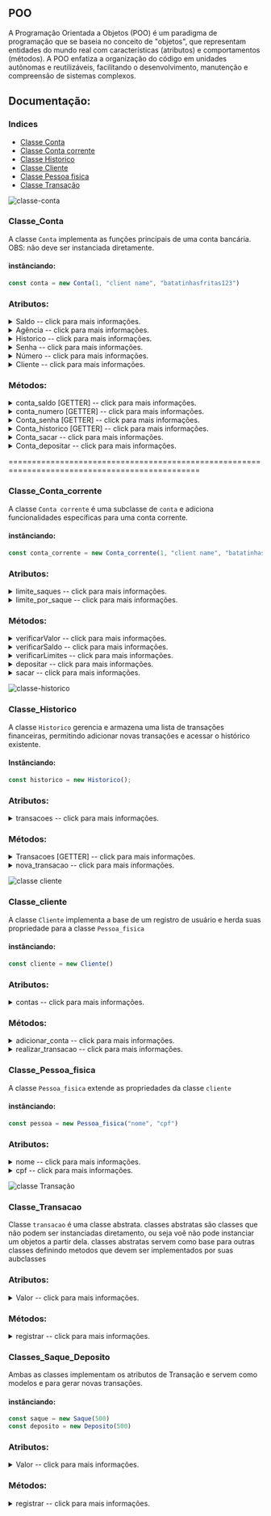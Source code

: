 ## POO

A Programação Orientada a Objetos (POO) é um paradigma de programação que se baseia no conceito de "objetos", que representam entidades do mundo real com características (atributos) e comportamentos (métodos). A POO enfatiza a organização do código em unidades autônomas e reutilizáveis, facilitando o desenvolvimento, manutenção e compreensão de sistemas complexos.


## Documentação: 

### Indices

- [Classe Conta](#Classe_Conta)
- [Classe Conta corrente](#Classe_Conta_corrente)
- [Classe Historico](#Classe_Historico)
- [Classe Cliente](#Classe_cliente)
- [Classe Pessoa fisica](#Classe_Pessoa_fisica)
- [Classe Transação](#Classe_Transacao)


![classe-conta](public/assets/contas.png)


### Classe_Conta

A classe `Conta` implementa as funções principais de uma conta bancária. 
OBS: não deve ser instanciada diretamente.

####  instânciando:

```typescript
const conta = new Conta(1, "client name", "batatinhasfritas123")
```

### Atributos:
<details>
  <summary>Saldo -- click para mais informações.</summary>

  - **type**: Number
  - **state**: PRIVADO
  - **description**: saldo atual da conta
  - **default**: 0
  - **optional**: True
</details>

<details>
  <summary>Agência -- click para mais informações.</summary>

  - **type**: String
  - **state**: PUBLIC
  - **description**: número da agência.
  - **default**: 0001
  - **optional**: True
</details>

<details>
  <summary>Historico -- click para mais informações.</summary>

  - **type**: Array Histórico.
  - **state**: PUBLIC
  - **description**: O histórico de transações da conta.
  - **default**: []
  - **optional**: True
</details>

<details>
  <summary>Senha -- click para mais informações.</summary>

  - **type**: String
  - **state**: PRIVATE
  - **description**: A senha de acesso à conta.
  - **optional**: False
</details>

<details>
  <summary>Número -- click para mais informações.</summary>

  - **type**: Number
  - **state**: PUBLIC
  - **description**: O número da conta.
  - **optional**: False
</details>

<details>
  <summary>Cliente -- click para mais informações.</summary>

  - **type**: String
  - **state**: PUBLIC
  - **description**: O nome do cliente associado à conta.
  - **optional**: False
</details>

### Métodos:
<details>
  <summary>conta_saldo [GETTER] -- click para mais informações.</summary>

  - **type**: Number
  - **description**: Retorna o valor de saldo.

  ```typescript
  const saldo = conta.Conta_saldo
  ```
</details>

<details>
  <summary>conta_numero [GETTER] -- click para mais informações.</summary>

  - **type**: Number
  - **description**: Retorna o número da conta.

  ```typescript
  const numero = conta.Conta_numero
  ```
</details>

<details>
  <summary>Conta_senha [GETTER] -- click para mais informações.</summary>

  - **type**: String
  - **description**: Retorna a senha da conta.

  ```typescript
  const senha = conta.Conta_senha
  ```
</details>

<details>
  <summary>Conta_historico [GETTER] -- click para mais informações.</summary>

  - **type**: Array Historico
  - **description**: Retorna a lista de transações da conta.

  ```typescript
  const historico = conta.Conta_historico
  ```

  retorno 
  ```typescript
  Historico {
	transacoes: [
	  { tipo: 'DEPOSITO', valor: 400, data: '24/08/2024, 18:05:12' },
	  { tipo: 'SAQUE', valor: 30, data: '24/08/2024, 18:05:12' }
	]
  }
  ```
</details>

<details>
  <summary>Conta_sacar -- click para mais informações.</summary>

  - **return type**: Void
  - **parametrô**: valor -- **number**
  - **description**: Decrementa o valor de saldo da conta.

  ```typescript
  conta.Conta_sacar(50)
  ```
</details>

<details>
  <summary>Conta_depositar -- click para mais informações.</summary>

  - **return type**: Void
  - **parametrô**: valor -- **number**
  - **description**: Incrementa o valor de saldo da conta.

  ```typescript
  conta.Conta_depositar(50)
  ```
</details>


===============================================================================================



### Classe_Conta_corrente

A classe `Conta corrente` é uma subclasse de `conta` e adiciona funcionalidades específicas para uma conta corrente.

####  instânciando:

```typescript
const conta_corrente = new Conta_corrente(1, "client name", "batatinhasfritas123")
```

### Atributos:
<details>
  <summary>limite_saques -- click para mais informações.</summary>

  - **type**: Number
  - **state**: PUBLIC
  - **description**: Limite de saques que o usúario pode fazer por dia
  - **default**: 3
  - **optional**: True
</details>

<details>
  <summary>limite_por_saque -- click para mais informações.</summary>

  - **type**: Number
  - **state**: PUBLIC
  - **description**: Valor limite de saque.
  - **default**: 500
  - **optional**: True
</details>

### Métodos:
<details>
  <summary>verificarValor -- click para mais informações.</summary>

  - **return type**: Boolean
  - **parametro**: valor - **Number**
  - **state**: PRIVADO
  - **description**: Verificar se o valor passado é menor ou igual que o saldo disponivel.

  ```typescript
  // exemplo saldo = 50
  conta.verficarValor(50) // true
  conta.verficarValor(500) // false
  ```
</details>

<details>
  <summary>verificarSaldo -- click para mais informações.</summary>

  - **return type**: Boolean
  - **parametro**: none
  - **state**: PRIVADO
  - **description**: Verificar se há algum saldo na conta.

  ```typescript
  /*
    exemplo 
    saldo disponivel = 500
  */
  conta.verificarSaldo() // true

  ```
</details>

<details>
  <summary>verificarLimites -- click para mais informações.</summary>

  - **return type**: Boolean
  - **parametro**: valor - **Number**
  - **state**: PRIVADO
  - **description**: Verificar se os limites de saques e valor não foram excedidos.

  ```typescript
  /*
    exemplo 
    saques efetuados = 2
    limite = 500
  */
  conta.verificarLimites(50) // true
  conta.verificarLimites(700) // false
  ```
</details>

<details>
  <summary>depositar -- click para mais informações.</summary>

  - **return type**: Boolean
  - **parametro**: valor - **Number**
  - **state**: PUBLIC
  - **description**: Executa uma verificaão antes de efetuar a transação.

  ```typescript
  //valor inserido não pode ser igual ou menor que -0
  conta.depositar(50) // true
  conta.depositar(0) // false
  conta.depositar(-10) // false
  
  ```
</details>

<details>
  <summary>sacar -- click para mais informações.</summary>

  - **return type**: Boolean
  - **parametro**: valor - **Number**
  - **state**: PUBLIC
  - **description**: Executa uma verificaão antes de efetuar a transação.

  ```typescript
  conta.sacar(50)
  ```
</details>


![classe-historico](public/assets/historico.png)



### Classe_Historico

A classe `Historico` gerencia e armazena uma lista de transações financeiras, permitindo adicionar novas transações e acessar o histórico existente.

#### Instânciando:

```typescript
const historico = new Historico();
```

### Atributos:
<details>
  <summary>transacoes -- click para mais informações.</summary>

  - **type**: transacao[]
  - **state**: Private
  - **description**: Lista de transações feitas na conta.
  - **default**: []
  - **optional**: false
</details>

### Métodos:
<details>
  <summary>Transacoes [GETTER] -- click para mais informações.</summary>

  - **type**: Transacao[]
  - **description**: Retorna o historico.

  ```typescript
  const historico = new Historico()
  const transacoes = historico.Transacoes
  ```
</details>

<details>
  <summary>nova_transacao -- click para mais informações.</summary>

  - **return type**: Void
  - **parametro**: valor - **Number**, tipo - **"Saque" || "Deposito"**, data - **Date**
  - **state**: PUBLIC
  - **description**: Adiciona uma nova transação ao historico.

  ```typescript
  const historico = new Historico()
  const transacoes = historico.nova_transacao("Saque", 100, new Date(2024, 8, 24))
  ```
</details>


![classe cliente](public/assets/clientes.png)


### Classe_cliente

A classe `Cliente` implementa a base de um registro de usuário  e herda suas propriedade para a classe `Pessoa_fisica`

####  instânciando:

```typescript
const cliente = new Cliente()
```

### Atributos:
<details>
  <summary>contas -- click para mais informações.</summary>

  - **type**: Conta_corrente[]
  - **state**: PUBLIC
  - **description**: Lista de contas vinculadas a um usuário.
  - **default**: []
  - **optional**: false
</details>

### Métodos:
<details>
  <summary>adicionar_conta -- click para mais informações.</summary>

  - **return type**: void
  - **parametro**: conta - **conta_corrente**
  - **state**: PUBLIC
  - **description**: vincula uma nova conta ao usuário.

  ```typescript
  cliente.adcionar_conta(conta)
  ```
</details>

<details>
  <summary>realizar_transacao -- click para mais informações.</summary>

  - **return type**: void
  - **parametro**: transacao - **transacao**
  - **state**: PUBLIC
  - **description**: Registra uma nova transação a conta.

  ```typescript
  cliente.realizar_transacao(transacao)
  ```
</details>


### Classe_Pessoa_fisica

A classe `Pessoa_fisica` extende as propriedades da classe `cliente`

####  instânciando:

```typescript
const pessoa = new Pessoa_fisica("nome", "cpf")
```

### Atributos:
<details>
  <summary>nome -- click para mais informações.</summary>

  - **type**: String
  - **state**: PUBLIC
  - **description**: nome do cliente.
  - **default**: none
  - **optional**:false
</details>

<details>
  <summary>cpf -- click para mais informações.</summary>

  - **type**: String
  - **state**: PUBLIC
  - **description**: cpf do cliente.
  - **default**: none
  - **optional**:false
</details>


![classe Transação](public/assets/transacao.png)


### Classe_Transacao

Classe `transacao` é uma classe abstrata. classes abstratas são classes que não podem ser instanciadas diretamento, ou seja voê não pode instanciar um objetos a partir dela. classes abstratas servem como base para outras classes definindo metodos que devem ser implementados por suas aubclasses

### Atributos:
<details>
  <summary>Valor -- click para mais informações.</summary>

  - **type**: Number
  - **state**: PUBLIC
  - **description**: O valor da transação.
  - **default**: none
  - **optional**: false
</details>

### Métodos:
<details>
  <summary>registrar -- click para mais informações.</summary>

  - **return type**: Void
  - **parametro**: conta - **Conta_corrente**
  - **state**: ABSTRACT
  - **description**: metodo a ser implementado.
</details>



### Classes_Saque_Deposito

Ambas as classes implementam os atributos de Transação e servem como modelos e para gerar novas transações.

####  instânciando:

```typescript
const saque = new Saque(500)
const deposito = new Deposito(500)
```

### Atributos:
<details>
  <summary>Valor -- click para mais informações.</summary>

  - **type**: Number
  - **state**: PUBLIC
  - **description**: O valor da transação.
  - **default**: none
  - **optional**: false
</details>

### Métodos:
<details>
  <summary>registrar -- click para mais informações.</summary>

  - **return type**: Void
  - **parametro**: conta - **Conta_corrente**
  - **state**: ABSTRACT
  - **description**: executa uma nova transação e registra no historico da conta caso sucesso..
</details>